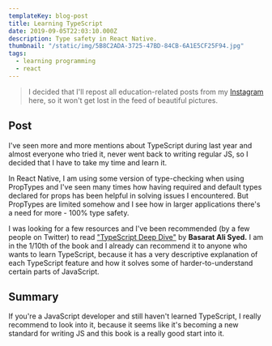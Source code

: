 ```yaml
---
templateKey: blog-post
title: Learning TypeScript
date: 2019-09-05T22:03:10.000Z
description: Type safety in React Native.
thumbnail: "/static/img/5B8C2ADA-3725-47BD-84CB-6A1E5CF25F94.jpg"
tags:
  - learning programming
  - react
---
```


>I decided that I'll repost all education-related posts from my [Instagram](https://www.instagram.com/selfmadedeveloper/) here, so it won't get lost in the feed of beautiful pictures.

## Post

I've seen more and more mentions about TypeScript during last year and almost everyone who tried it, never went back to writing regular JS, so I decided that I have to take my time and learn it.

In React Native, I am using some version of type-checking when using PropTypes and I've seen many times how having required and default types declared for props has been helpful in solving issues I encountered.
But PropTypes are limited somehow and I see how in larger applications there's a need for more - 100% type safety.

I was looking for a few resources and I've been recommended (by a few people on Twitter) to read ["TypeScript Deep Dive"](https://basarat.gitbooks.io/typescript/) by **Basarat Ali Syed.** I am in the 1/10th of the book and I already can recommend it to anyone who wants to learn TypeScript, because it has a very descriptive explanation of each TypeScript feature and how it solves some of harder-to-understand certain parts of JavaScript.

## Summary

If you're a JavaScript developer and still haven't learned TypeScript, I really recommend to look into it, because it seems like it's becoming a new standard for writing JS and this book is a really good start into it.
